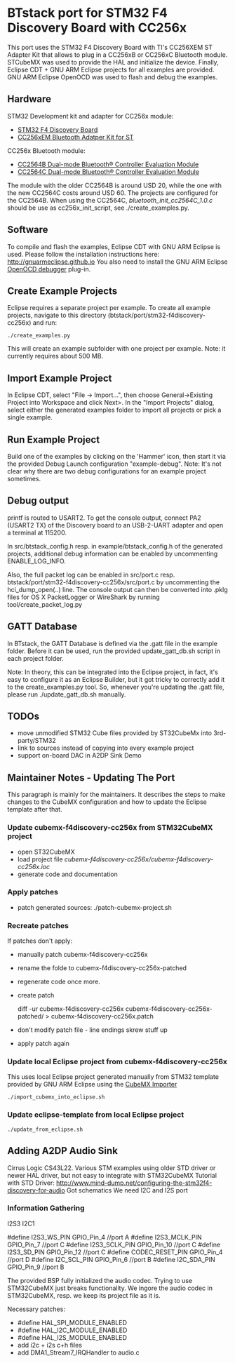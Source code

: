 # BTstack port for STM32 F4 Discovery Board with CC256x

This port uses the STM32 F4 Discovery Board with TI's CC256XEM ST Adapter Kit that allows to plug in a CC256xB or CC256xC Bluetooth module.
STCubeMX was used to provide the HAL and initialize the device. Finally, Eclipse CDT + GNU ARM Eclipse projects for all examples are provided.
GNU ARM Eclipse OpenOCD was used to flash and debug the examples.

## Hardware

STM32 Development kit and adapter for CC256x module:
- [STM32 F4 Discovery Board](http://www.st.com/en/evaluation-tools/stm32f4discovery.html)
- [CC256xEM Bluetooth Adatper Kit for ST](https://store.ti.com/CC256XEM-STADAPT-CC256xEM-Bluetooth-Adapter-Kit-P45158.aspx)

CC256x Bluetooth module:
- [CC2564B Dual-mode Bluetooth® Controller Evaluation Module](https://store.ti.com/cc2564modnem.aspx)
- [CC2564C Dual-mode Bluetooth® Controller Evaluation Module](https://store.ti.com/CC256XCQFN-EM-CC2564C-Dual-Mode-Bluetooth-Controller-Evaluation-Module-P51277.aspx)

The module with the older CC2564B is around USD 20, while the one with the new CC2564C costs around USD 60. The projects are configured for the CC2564B. When using the CC2564C, *bluetooth_init_cc2564C_1.0.c* should be use as cc256x_init_script, see ./create_examples.py.

## Software

To compile and flash the examples, Eclipse CDT with GNU ARM Eclipse is used. Please follow the installation instructions here: http://gnuarmeclipse.github.io
You also need to install the GNU ARM Eclipse [OpenOCD debugger](http://gnuarmeclipse.github.io/openocd/install/) plug-in.

## Create Example Projects

Eclipse requires a separate project per example. To create all example projects, navigate to this directory (btstack/port/stm32-f4discovery-cc256x) and run:

	./create_examples.py

This will create an example subfolder with one project per example. Note: it currently requires about 500 MB.

## Import Example Project
In Eclipse CDT, select "File -> Import...", then choose General->Existing Project into Workspace and click Next>. In the "Import Projects" dialog, select either the generated examples folder to import all projects or pick a single example.

## Run Example Project
Build one of the examples by clicking on the 'Hammer' icon, then start it via the provided Debug Launch configuration "example-debug". Note: It's not clear why there are two debug configurations for an example project sometimes.

## Debug output
printf is routed to USART2. To get the console output, connect PA2 (USART2 TX) of the Discovery board to an USB-2-UART adapter and open a terminal at 115200.

In src/btstack_config.h resp. in example/btstack_config.h of the generated projects, additional debug information can be enabled by uncommenting ENABLE_LOG_INFO.

Also, the full packet log can be enabled in src/port.c resp. btstack/port/stm32-f4discovery-cc256x/src/port.c by uncommenting the hci_dump_open(..) line. The console output can then be converted into .pklg files for OS X PacketLogger or WireShark by running tool/create_packet_log.py

## GATT Database
In BTstack, the GATT Database is defined via the .gatt file in the example folder. Before it can be used, run the provided update_gatt_db.sh script in each project folder.

Note: In theory, this can be integrated into the Eclipse project, in fact, it's easy to configure it as an Eclipse Builder, but it got tricky to correctly add it to the create_examples.py tool. So, whenever you're updating the .gatt file, please run ./update_gatt_db.sh manually.

## TODOs
  - move unmodified STM32 Cube files provided by ST32CubeMx into 3rd-party/STM32
  - link to sources instead of copying into every example project
  - support on-board DAC in A2DP Sink Demo

## Maintainer Notes - Updating The Port
This paragraph is mainly for the maintainers. It describes the steps to make changes to the CubeMX configuration and how to update the Eclipse template after that.

### Update cubemx-f4discovery-cc256x from STM32CubeMX project
- open ST32CubeMX
- load project file *cubemx-f4discovery-cc256x/cubemx-f4discovery-cc256x.ioc*
- generate code and documentation

### Apply patches
- patch generated sources: ./patch-cubemx-project.sh

### Recreate patches

If patches don't apply:
- manually patch cubemx-f4discovery-cc256x
- rename the folde to cubemx-f4discovery-cc256x-patched
- regenerate code once more. 
- create patch

	diff -ur cubemx-f4discovery-cc256x cubemx-f4discovery-cc256x-patched/ > cubemx-f4discovery-cc256x.patch

- don't modify patch file - line endings skrew stuff up
- apply patch again

### Update local Eclipse project from cubemx-f4discovery-cc256x
This uses local Eclipse project generated manually from STM32 template provided by GNU ARM Eclipse using the [CubeMX Importer](https://github.com/cnoviello/CubeMXImporter)

    ./import_cubemx_into_eclipse.sh

### Update eclipse-template from local Eclipse project

	./update_from_eclipse.sh



## Adding A2DP Audio Sink
Cirrus Logic CS43L22. 
Various STM examples using older STD driver or newer HAL driver, but not easy to integrate with STM32CubeMX
Tutorial with STD Driver: http://www.mind-dump.net/configuring-the-stm32f4-discovery-for-audio 
Got schematics
We need I2C and I2S port

### Information Gathering
I2S3
I2C1

#define I2S3_WS_PIN 	GPIO_Pin_4   //port A
#define I2S3_MCLK_PIN 	GPIO_Pin_7   //port C
#define I2S3_SCLK_PIN 	GPIO_Pin_10  //port C
#define I2S3_SD_PIN 	GPIO_Pin_12  //port C
#define CODEC_RESET_PIN GPIO_Pin_4  //port D
#define I2C_SCL_PIN		GPIO_Pin_6  //port B
#define I2C_SDA_PIN		GPIO_Pin_9  //port B

The provided BSP fully initialized the audio codec. Trying to use STM32CubeMX just breaks functionality. We ingore the audio codec in STM32CubeMX, resp. we keep its project file as it is.

Necessary patches:
- #define HAL_SPI_MODULE_ENABLED
- #define HAL_I2C_MODULE_ENABLED
- #define HAL_I2S_MODULE_ENABLED
- add i2c + i2s c+h files
- add DMA1_Stream7_IRQHandler to audio.c



